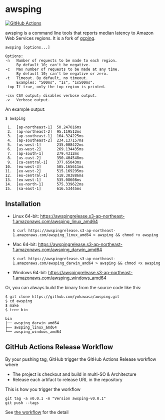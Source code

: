 # awsping

[![GitHub Actions](https://github.com/yokawasa/awsping/workflows/VS%20Code%20extension%20CI/badge.svg)](https://github.com/yokawasa/awsping/actions)

awsping is a command line tools that reports median latency to
Amazon Web Services regions. It is a fork of [gcping](https://github.com/GoogleCloudPlatform/gcping).

```
awsping [options...]

Options:
-n   Number of requests to be made to each region.
     By default 10; can't be negative.
-c   Max number of requests to be made at any time.
     By default 10; can't be negative or zero.
-t   Timeout. By default, no timeout.
     Examples: "500ms", "1s", "1s500ms".
-top If true, only the top region is printed.

-csv CSV output; disables verbose output.
-v   Verbose output.
```

An example output:

```
$ awsping

 1.  [ap-northeast-1]  50.247016ms
 2.  [ap-northeast-2]  95.119512ms
 3.  [ap-southeast-1]  164.324225ms
 4.  [ap-southeast-2]  234.137157ms
 5.  [us-west-1]       235.008422ms
 6.  [us-west-2]       269.134435ms
 7.  [ap-south-1]      279.4312ms
 8.  [us-east-2]       350.404548ms
 9.  [ca-central-1]    377.65043ms
10.  [eu-west-3]       505.165611ms
11.  [eu-west-2]       515.169295ms
12.  [eu-central-1]    518.303886ms
13.  [eu-west-1]       535.08608ms
14.  [eu-north-1]      575.339622ms
15.  [sa-east-1]       616.53445ms
```

## Installation

* Linux 64-bit: https://awspingrelease.s3-ap-northeast-1.amazonaws.com/awsping_linux_amd64
  ```
  $ curl https://awspingrelease.s3-ap-northeast-1.amazonaws.com/awsping_linux_amd64 > awsping && chmod +x awsping
  ```
* Mac 64-bit: https://awspingrelease.s3-ap-northeast-1.amazonaws.com/awsping_darwin_amd64
  ```
  $ curl https://awspingrelease.s3-ap-northeast-1.amazonaws.com/awsping_darwin_amd64 > awsping && chmod +x awsping
  ```

* Windows 64-bit: https://awspingrelease.s3-ap-northeast-1.amazonaws.com/awsping_windows_amd64

Or, you can always build the binary from the source code like this:

```
$ git clone https://github.com/yokawasa/awsping.git
$ cd awsping
$ make
$ tree bin

bin
├── awsping_darwin_amd64
├── awsping_linux_amd64
└── awsping_windows_amd64
```

## GitHub Actions Release Workflow

By your pushing tag, GitHub trigger the GitHub Actions Release workflow where
- The project is checkout and build in multi-SO & Architecture
- Release each artifact to release URL in the repository

This is how you trigger the workflow
```
git tag -a v0.0.1 -m "Version awsping-v0.0.1"
git push --tags
```

See [the workflow]() for the detail
